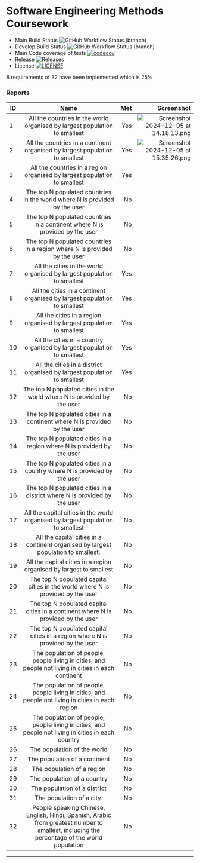 # Software Engineering Methods Coursework

* Main Build Status ![GitHub Workflow Status (branch)](https://img.shields.io/github/actions/workflow/status/amymillar/SEMcoursework/main.yml?branch=main)
* Develop Build Status ![GitHub Workflow Status (branch)](https://img.shields.io/github/actions/workflow/status/amymillar/SEMcoursework/main.yml?branch=develop)
* Main Code coverage of tests [![codecov](https://codecov.io/gh/amymillar/SEMcoursework/branch/main/graph/badge.svg?token=HOUORAWU01)](https://codecov.io/gh/amymillar/SEMcoursework)
* Release [![Releases](https://img.shields.io/github/release/amymillar/SEMcoursework/all.svg?style=flat-square)](https://github.com/amymillar/SEMcoursework/releases)
* License [![LICENSE](https://img.shields.io/github/license/amymillar/SEMcoursework.svg?style=flat-square)](https://github.com/amymillar/SEMcoursework/blob/main/LICENSE)

8 requirements of 32 have been implemented which is 25%

### Reports

| ID  |                                                                    Name                                                                     | Met | Screenshot |
|-----|:-------------------------------------------------------------------------------------------------------------------------------------------:|----:|-----------:|
| 1   |                                 All the countries in the world organised by largest population to smallest                                  | Yes |      ![Screenshot 2024-12-05 at 14.18.13.png](../../../../Desktop/Screenshot%202024-12-05%20at%2014.18.13.png)      |
| 2   |                                All the countries in a continent organised by largest population to smallest                                 | Yes |        ![Screenshot 2024-12-05 at 15.35.26.png](../../../../Desktop/Screenshot%202024-12-05%20at%2015.35.26.png)    |
| 3   |                                  All the countries in a region organised by largest population to smallest                                  | Yes |            |
| 4   |                                 The top N populated countries in the world where N is provided by the user                                  |  No |            |
| 5   |                                The top N populated countries in a continent where N is provided by the user                                 |  No |            |
| 6   |                                  The top N populated countries in a region where N is provided by the user                                  |  No |            |
| 7   |                                   All the cities in the world organised by largest population to smallest                                   | Yes |            |
| 8   |                                  All the cities in a continent organised by largest population to smallest                                  | Yes |            |
| 9   |                                   All the cities in a region organised by largest population to smallest                                    | Yes |            |
| 10  |                                   All the cities in a country organised by largest population to smallest                                   | Yes |            |
| 11  |                                  All the cities in a district organised by largest population to smallest                                   | Yes |            |
| 12  |                                   The top N populated cities in the world where N is provided by the user                                   |  No |            |
| 13  |                                  The top N populated cities in a continent where N is provided by the user                                  |  No |            |
| 14  |                                   The top N populated cities in a region where N is provided by the user                                    |  No |            |
| 15  |                                   The top N populated cities in a country where N is provided by the user                                   |  No |            |
| 16  |                                  The top N populated cities in a district where N is provided by the user                                   |  No |            |
| 17  |                               All the capital cities in the world organised by largest population to smallest                               |  No |            |
| 18  |                             All the capital cities in a continent organised by largest population to smallest.                              |  No |            |
| 19  |                                     All the capital cities in a region organised by largest to smallest                                     |  No |            |
| 20  |                               The top N populated capital cities in the world where N is provided by the user                               |  No |            |
| 21  |                              The top N populated capital cities in a continent where N is provided by the user                              |  No |            |
| 22  |                               The top N populated capital cities in a region where N is provided by the user                                |  No |            |
| 23  |                    The population of people, people living in cities, and people not living in cities in each continent                     |  No |            |
| 24  |                      The population of people, people living in cities, and people not living in cities in each region                      |  No |            |
| 25  |                     The population of people, people living in cities, and people not living in cities in each country                      |  No |            |
| 26  |                                                         The population of the world                                                         |  No |            |
| 27  |                                                        The population of a continent                                                        |  No |            |
| 28  |                                                         The population of a region                                                          |  No |            |
| 29  |                                                         The population of a country                                                         |  No |            |
| 30  |                                                        The population of a district                                                         |  No |            |
| 31  |                                                          The population of a city.                                                          |  No |            |
| 32  | People speaking Chinese, English, Hindi, Spanish, Arabic from greatest number to smallest, including the percentage of the world population |  No |            |
---